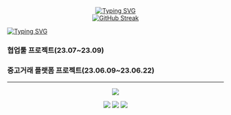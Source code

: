 <div align = center>
<a href="https://git.io/typing-svg"><img src="https://readme-typing-svg.demolab.com?font=Fira+Code&weight=700&size=21&pause=1000&color=2068F7&center=true&vCenter=true&random=false&width=435&lines=Junior+Developer" alt="Typing SVG" /></a>
  <br>
  <a href="https://git.io/streak-stats"><img src="https://streak-stats.demolab.com?user=insightofday&theme=vue&date_format=%5BY.%5Dn.j&card_width=300&hide_total_contributions=true&hide_longest_streak=true" alt="GitHub Streak" /></a>
</div>

  <a href="https://git.io/typing-svg"><img src="https://readme-typing-svg.demolab.com?font=Fira+Code&pause=1000&random=false&width=435&lines=current+projects" alt="Typing SVG" /></a>
  <p>
    <h3 href="https://github.com/insightofday/worksB">협업툴 프로젝트(23.07~23.09)</h3>
  </p>
  <p>
     <h3 href="https://github.com/insightofday/lemonmarket">중고거래 플랫폼 프로젝트(23.06.09~23.06.22)</h3> 
  </p>
</div>
<hr>
<div align = center>
  <p>
         <a href="https://hits.seeyoufarm.com"><img src="https://hits.seeyoufarm.com/api/count/incr/badge.svg?url=https%3A%2F%2Fgithub.com%2Finsightofday&count_bg=%231C1A1D&title_bg=%23A79A9A&icon=googlekeep.svg&icon_color=%23322263&title=%EB%B0%A9%EB%AC%B8%EC%9E%90&edge_flat=false"/></a>
  </p>
  <p>
    <img src="https://img.shields.io/badge/spring-6DB33F?style=flat-square&logo=spring&logoColor=white"/>
    <img src="https://img.shields.io/badge/oracle-F80000?style=flat-square&logo=oracle&logoColor=white"/>
    <img src="https://img.shields.io/badge/javascript-F7DF1E?style=flat-square&logo=javascript&logoColor=black"/>
  </p>
<!--
**insightofday/insightofday** is a ✨ _special_ ✨ repository because its `README.md` (this file) appears on your GitHub profile.

Here are some ideas to get you started:

- 🔭 I’m currently working on ...
- 🌱 I’m currently learning ...
- 👯 I’m looking to collaborate on ...
- 🤔 I’m looking for help with ...
- 💬 Ask me about ...
- 📫 How to reach me: ...
- 😄 Pronouns: ...
- ⚡ Fun fact: ...
-->
